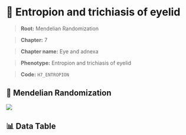 # 🧪 Entropion and trichiasis of eyelid

> **Root:** Mendelian Randomization

> **Chapter:** 7  

> **Chapter name:** Eye and adnexa

> **Phenotype:** Entropion and trichiasis of eyelid  

> **Code:** `H7_ENTROPION`

## 🧬 Mendelian Randomization  

<img src="/MR/Figures/Forward/H7_ENTROPION.png"/>

## 📊 Data Table

<CsvTableMRF src="/MR/Data/Forward/H7_ENTROPION.csv"/>

